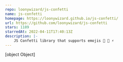 ```yaml
---
repo: loonywizard/js-confetti
name: js-confetti
homepage: https://loonywizard.github.io/js-confetti/
url: https://github.com/loonywizard/js-confetti
stars: 1189
starredAt: 2022-04-11T17:40:13Z
description: |-
    JS Confetti library that supports emojis 🦄 🎉 ⚡️
---
```


[object Object]
